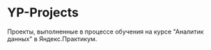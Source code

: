 # YP-Projects
Проекты, выполненные в процессе обучения на курсе "Аналитик данных" в Яндекс.Практикум.
